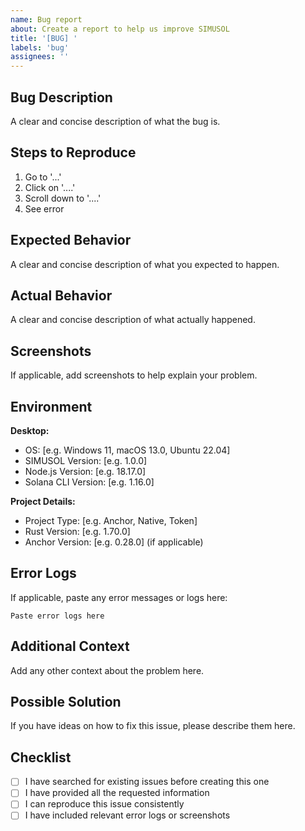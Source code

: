 ```yaml
---
name: Bug report
about: Create a report to help us improve SIMUSOL
title: '[BUG] '
labels: 'bug'
assignees: ''
---
```


## Bug Description

A clear and concise description of what the bug is.

## Steps to Reproduce

1. Go to '...'
2. Click on '....'
3. Scroll down to '....'
4. See error

## Expected Behavior

A clear and concise description of what you expected to happen.

## Actual Behavior

A clear and concise description of what actually happened.

## Screenshots

If applicable, add screenshots to help explain your problem.

## Environment

**Desktop:**
- OS: [e.g. Windows 11, macOS 13.0, Ubuntu 22.04]
- SIMUSOL Version: [e.g. 1.0.0]
- Node.js Version: [e.g. 18.17.0]
- Solana CLI Version: [e.g. 1.16.0]

**Project Details:**
- Project Type: [e.g. Anchor, Native, Token]
- Rust Version: [e.g. 1.70.0]
- Anchor Version: [e.g. 0.28.0] (if applicable)

## Error Logs

If applicable, paste any error messages or logs here:

```
Paste error logs here
```

## Additional Context

Add any other context about the problem here.

## Possible Solution

If you have ideas on how to fix this issue, please describe them here.

## Checklist

- [ ] I have searched for existing issues before creating this one
- [ ] I have provided all the requested information
- [ ] I can reproduce this issue consistently
- [ ] I have included relevant error logs or screenshots